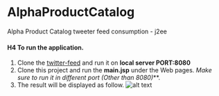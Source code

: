 # AlphaProductCatalog
Alpha Product Catalog tweeter feed consumption - j2ee

#### H4 To run the application.

1. Clone the [twitter-feed](https://github.com/derekoneil/twitter-feed) and run it on **local server PORT:8080**
2. Clone this project and run the **main.jsp** under the Web pages. _Make sure to run it in different port (Other than 8080)_**.
3. The result will be displayed as follow. ![alt text](https://i.imgur.com/R73IgCX.png "Alpha Office Page") 
